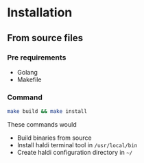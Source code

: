 # Installation

<!-- TODO: Add simpler way for installation -->

## From source files

### Pre requirements
- Golang
- Makefile

### Command
```bash
make build && make install
```

These commands would
- Build binaries from source
- Install haldi terminal tool in ```/usr/local/bin```
- Create haldi configuration directory in ```~/```

